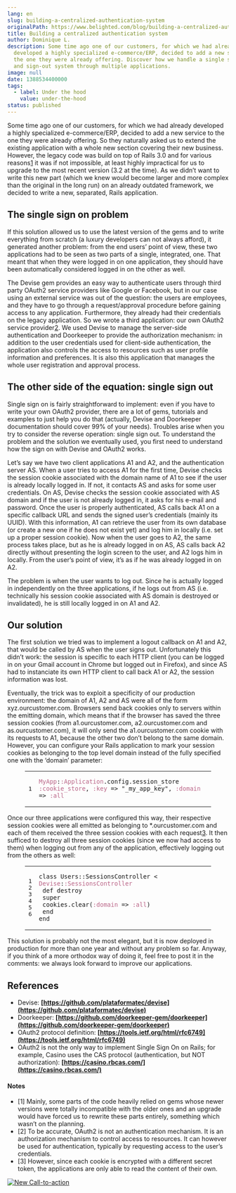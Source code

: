 ```yaml
---
lang: en
slug: building-a-centralized-authentication-system
originalPath: https://www.belighted.com/blog/building-a-centralized-authentication-system
title: Building a centralized authentication system
author: Dominique L.
description: Some time ago one of our customers, for which we had already
  developed a highly specialized e-commerce/ERP, decided to add a new service to
  the one they were already offering. Discover how we handle a single sign-in
  and sign-out system through multiple applications.
image: null
date: 1388534400000
tags:
  - label: Under the hood
    value: under-the-hood
status: published
---
```

Some time ago one of our customers, for which we had already developed a highly specialized e-commerce/ERP, decided to add a new service to the one they were already offering. So they naturally asked us to extend the existing application with a whole new section covering their new business. However, the legacy code was build on top of Rails 3.0 and for various reasons[1](#cas-note-1) it was if not impossible, at least highly impractical for us to upgrade to the most recent version (3.2 at the time). As we didn’t want to write this new part (which we knew would become larger and more complex than the original in the long run) on an already outdated framework, we decided to write a new, separated, Rails application.

The single sign on problem
--------------------------

If this solution allowed us to use the latest version of the gems and to write everything from scratch (a luxury developers can not always afford), it generated another problem: from the end users’ point of view, these two applications had to be seen as two parts of a single, integrated, one. That meant that when they were logged in on one application, they should have been automatically considered logged in on the other as well.

The Devise gem provides an easy way to authenticate users through third party OAuth2 service providers like Google or Facebook, but in our case using an external service was out of the question: the users are employees, and they have to go through a request/approval procedure before gaining access to any application. Furthermore, they already had their credentials on the legacy application. So we wrote a third application: our own OAuth2 service provider[2](#cas-note-2). We used Devise to manage the server-side authentication and Doorkeeper to provide the authorization mechanism: in addition to the user credentials used for client-side authentication, the application also controls the access to resources such as user profile information and preferences. It is also this application that manages the whole user registration and approval process.

The other side of the equation: single sign out
-----------------------------------------------

Single sign on is fairly straightforward to implement: even if you have to write your own OAuth2 provider, there are a lot of gems, tutorials and examples to just help you do that (actually, Devise and Doorkeeper documentation should cover 99% of your needs). Troubles arise when you try to consider the reverse operation: single sign out. To understand the problem and the solution we eventually used, you first need to understand how the sign on with Devise and OAuth2 works.

Let’s say we have two client applications A1 and A2, and the authentication server AS. When a user tries to access A1 for the first time, Devise checks the session cookie associated with the domain name of A1 to see if the user is already locally logged in. If not, it contacts AS and asks for some user credentials. On AS, Devise checks the session cookie associated with AS domain and if the user is not already logged in, it asks for his e-mail and password. Once the user is properly authenticated, AS calls back A1 on a specific callback URL and sends the signed user’s credentials (mainly its UUID). With this information, A1 can retrieve the user from its own database (or create a new one if he does not exist yet) and log him in locally (i.e. set up a proper session cookie). Now when the user goes to A2, the same process takes place, but as he is already logged in on AS, AS calls back A2 directly without presenting the login screen to the user, and A2 logs him in locally. From the user’s point of view, it’s as if he was already logged in on A2.

The problem is when the user wants to log out. Since he is actually logged in independently on the three applications, if he logs out from AS (i.e. technically his session cookie associated with AS domain is destroyed or invalidated), he is still locally logged in on A1 and A2.

Our solution
------------

The first solution we tried was to implement a logout callback on A1 and A2, that would be called by AS when the user signs out. Unfortunately this didn’t work: the session is specific to each HTTP client (you can be logged in on your Gmail account in Chrome but logged out in Firefox), and since AS had to instanciate its own HTTP client to call back A1 or A2, the session information was lost.

Eventually, the trick was to exploit a specificity of our production environment: the domain of A1, A2 and AS were all of the form xyz.ourcustomer.com. Browsers send back cookies only to servers within the emitting domain, which means that if the browser has saved the three session cookies (from a1.ourcustomer.com, a2.ourcustomer.com and as.ourcustomer.com), it will only send the a1.ourcustomer.com cookie with its requests to A1, because the other two don’t belong to the same domain. However, you can configure your Rails application to mark your session cookies as belonging to the top level domain instead of the fully specified one with the ‘domain’ parameter:

<figure class="code"><div class="highlight"><table><tbody><tr><td class="gutter"><pre class="line-numbers"><span class="line-number">1</span>
</pre></td><td class="code"><pre><code class="ruby"><span class="line"><span class="ss"><span class="constant">MyApp</span></span><span class="constant"><span class="p">:</span><span class="ss">:Application</span></span><span class="ss"></span><span class="o">.</span><span class="n">config</span><span class="o">.</span><span class="n">session_store</span> <span class="ss"><span class="symbol">:cookie_store</span></span><span class="p">,</span> <span class="ss"><span class="symbol">:key</span></span> <span class="o">=&gt;</span> <span class="s2"><span class="string">"_my_app_key"</span></span><span class="p">,</span> <span class="ss"><span class="symbol">:domain</span></span> <span class="o">=&gt;</span> <span class="ss"><span class="symbol">:all</span></span>
</span></code></pre></td></tr></tbody></table></div></figure>

Once our three applications were configured this way, their respective session cookies were all emitted as belonging to \*.ourcustomer.com and each of them received the three session cookies with each request[3](#cas-note-3). It then sufficed to destroy all three session cookies (since we now had access to them) when logging out from any of the application, effectively logging out from the others as well:

<figure class="code"><div class="highlight"><table><tbody><tr><td class="gutter"><pre class="line-numbers"><span class="line-number">1</span>
<span class="line-number">2</span>
<span class="line-number">3</span>
<span class="line-number">4</span>
<span class="line-number">5</span>
<span class="line-number">6</span>
</pre></td><td class="code"><pre><code class="ruby"><span class="line"><span class="k"><span class="class"><span class="keyword">class</span></span></span><span class="class"> <span class="nc"><span class="title">Users</span></span><span class="title"><span class="o">::</span><span class="no">SessionsController</span></span><span class="no"></span> <span class="o"><span class="inheritance">&lt;</span></span><span class="inheritance"> <span class="ss"><span class="parent">Devise</span></span><span class="parent"><span class="p">:</span><span class="ss">:SessionsController</span></span><span class="ss"></span></span><span class="ss"></span></span><span class="ss"></span>
</span><span class="line"> <span class="k"><span class="function"><span class="keyword">def</span></span></span><span class="function"> <span class="nf"><span class="title">destroy</span></span></span><span class="nf"></span>
</span><span class="line"> <span class="k"><span class="keyword">super</span></span>
</span><span class="line"> <span class="n">cookies</span><span class="o">.</span><span class="n">clear</span><span class="p">(</span><span class="ss"><span class="symbol">:domain</span></span> <span class="o">=&gt;</span> <span class="ss"><span class="symbol">:all</span></span><span class="p">)</span>
</span><span class="line"> <span class="k"><span class="keyword">end</span></span>
</span><span class="line"><span class="k"><span class="keyword">end</span></span>
</span></code></pre></td></tr></tbody></table></div></figure>

This solution is probably not the most elegant, but it is now deployed in production for more than one year and without any problem so far. Anyway, if you think of a more orthodox way of doing it, feel free to post it in the comments: we always look forward to improve our applications.

References
----------

*   Devise: **[https://github.com/plataformatec/devise](https://github.com/plataformatec/devise)**
*   Doorkeeper: **[https://github.com/doorkeeper-gem/doorkeeper](https://github.com/doorkeeper-gem/doorkeeper)**
*   OAuth2 protocol definition: **[https://tools.ietf.org/html/rfc6749](https://tools.ietf.org/html/rfc6749)**
*   OAuth2 is not the only way to implement Single Sign On on Rails; for example, Casino uses the CAS protocol (authentication, but NOT authorization): **[https://casino.rbcas.com/](https://casino.rbcas.com/)**

#### Notes

*   \[1\] Mainly, some parts of the code heavily relied on gems whose newer versions were totally incompatible with the older ones and an upgrade would have forced us to rewrite these parts entirely, something which wasn’t on the planning.
*   \[2\] To be accurate, OAuth2 is not an authentication mechanism. It is an authorization mechanism to control access to resources. It can however be used for authentication, typically by requesting access to the user’s credentials.
*   \[3\] However, since each cookie is encrypted with a different secret token, the applications are only able to read the content of their own.

[![New Call-to-action](https://no-cache.hubspot.com/cta/default/1684659/fb3606cc-cc1b-47d0-ae85-2c9f69837fe2.png)](https://cta-redirect.hubspot.com/cta/redirect/1684659/fb3606cc-cc1b-47d0-ae85-2c9f69837fe2)